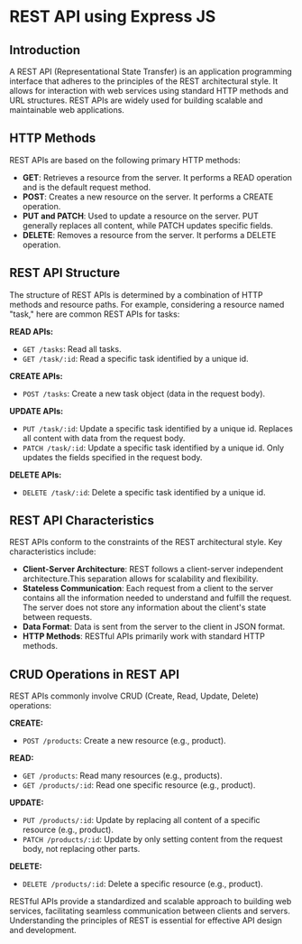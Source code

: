 
# REST API using Express JS

## Introduction

A REST API (Representational State Transfer) is an application programming interface that adheres to the principles of the REST architectural style. It allows for interaction with web services using standard HTTP methods and URL structures. REST APIs are widely used for building scalable and maintainable web applications.

## HTTP Methods

REST APIs are based on the following primary HTTP methods:

- **GET**: Retrieves a resource from the server. It performs a READ operation and is the default request method.
- **POST**: Creates a new resource on the server. It performs a CREATE operation.
- **PUT and PATCH**: Used to update a resource on the server. PUT generally replaces all content, while PATCH updates specific fields.
- **DELETE**: Removes a resource from the server. It performs a DELETE operation.

## REST API Structure

The structure of REST APIs is determined by a combination of HTTP methods and resource paths. For example, considering a resource named "task," here are common REST APIs for tasks:

**READ APIs:**
- `GET /tasks`: Read all tasks.
- `GET /task/:id`: Read a specific task identified by a unique id.

**CREATE APIs:**
- `POST /tasks`: Create a new task object (data in the request body).

**UPDATE APIs:**
- `PUT /task/:id`: Update a specific task identified by a unique id. Replaces all content with data from the request body.
- `PATCH /task/:id`: Update a specific task identified by a unique id. Only updates the fields specified in the request body.

**DELETE APIs:**
- `DELETE /task/:id`: Delete a specific task identified by a unique id.

## REST API Characteristics

REST APIs conform to the constraints of the REST architectural style. Key characteristics include:

- **Client-Server Architecture**: REST follows a client-server independent architecture.This separation allows for scalability and flexibility.
- **Stateless Communication**: Each request from a client to the server contains all the information needed to understand and fulfill the request. The server does not store any information about the client's state between requests.
- **Data Format**: Data is sent from the server to the client in JSON format.
- **HTTP Methods**: RESTful APIs primarily work with standard HTTP methods.

## CRUD Operations in REST API

REST APIs commonly involve CRUD (Create, Read, Update, Delete) operations:

**CREATE:**
- `POST /products`: Create a new resource (e.g., product).

**READ:**
- `GET /products`: Read many resources (e.g., products).
- `GET /products/:id`: Read one specific resource (e.g., product).

**UPDATE:**
- `PUT /products/:id`: Update by replacing all content of a specific resource (e.g., product).
- `PATCH /products/:id`: Update by only setting content from the request body, not replacing other parts.

**DELETE:**
- `DELETE /products/:id`: Delete a specific resource (e.g., product).

RESTful APIs provide a standardized and scalable approach to building web services, facilitating seamless communication between clients and servers. Understanding the principles of REST is essential for effective API design and development.

